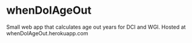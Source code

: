 whenDoIAgeOut
=============

Small web app that calculates age out years for DCI and WGI. Hosted at whenDoIAgeOut.herokuapp.com
